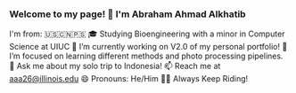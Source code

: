### Welcome to my page! 👋 I'm Abraham Ahmad Alkhatib

I'm from: 🇺🇸🇨🇳🇵🇸 
🎓 Studying Bioengineering with a minor in Computer Science at UIUC
🔭 I’m currently working on V2.0 of my personal portfolio!
🌱 I’m focused on learning different methods and photo processing pipelines.
💬 Ask me about my solo trip to Indonesia!
📫 Reach me at aaa26@illinois.edu
😄 Pronouns: He/Him
🚴‍♂️ Always Keep Riding!



<!--
**Atlantis357/Atlantis357** is a ✨ _special_ ✨ repository because its `README.md` (this file) appears on your GitHub profile.

Here are some ideas to get you started:

- 🔭 I’m currently working on ...
- 🌱 I’m currently learning ...
- 👯 I’m looking to collaborate on ...
- 🤔 I’m looking for help with ...
- 💬 Ask me about ...
- 📫 How to reach me: ...
- 😄 Pronouns: ...
- ⚡ Fun fact: ...
-->
